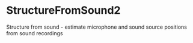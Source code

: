 # StructureFromSound2
Structure from sound - estimate microphone and sound source positions from sound recordings
